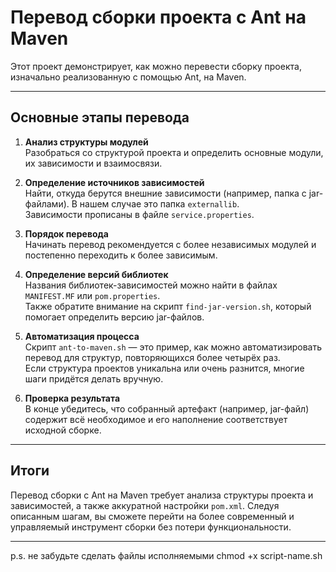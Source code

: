 # Перевод сборки проекта с Ant на Maven

Этот проект демонстрирует, как можно перевести сборку проекта, изначально реализованную с помощью Ant, на Maven.

---

## Основные этапы перевода

1. **Анализ структуры модулей**  
   Разобраться со структурой проекта и определить основные модули, их зависимости и взаимосвязи.

2. **Определение источников зависимостей**  
   Найти, откуда берутся внешние зависимости (например, папка с jar-файлами). В нашем случае это папка `externallib`.  
   Зависимости прописаны в файле `service.properties`.

3. **Порядок перевода**  
   Начинать перевод рекомендуется с более независимых модулей и постепенно переходить к более зависимым.

4. **Определение версий библиотек**  
   Названия библиотек-зависимостей можно найти в файлах `MANIFEST.MF` или `pom.properties`.  
   Также обратите внимание на скрипт `find-jar-version.sh`, который помогает определить версию jar-файлов.

5. **Автоматизация процесса**  
   Скрипт `ant-to-maven.sh` — это пример, как можно автоматизировать перевод для структур, повторяющихся более четырёх раз.  
   Если структура проектов уникальна или очень разнится, многие шаги придётся делать вручную.

6. **Проверка результата**  
   В конце убедитесь, что собранный артефакт (например, jar-файл) содержит всё необходимое и его наполнение соответствует исходной сборке.

---

## Итоги

Перевод сборки с Ant на Maven требует анализа структуры проекта и зависимостей, а также аккуратной настройки `pom.xml`. Следуя описанным шагам, вы сможете перейти на более современный и управляемый инструмент сборки без потери функциональности.

---
p.s. не забудьте сделать файлы исполняемыми chmod +x script-name.sh
